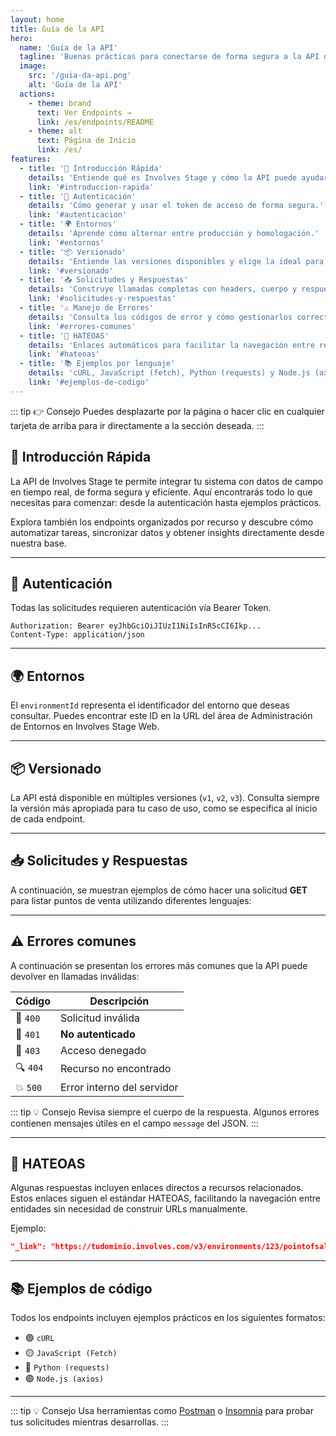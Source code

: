```yaml
---
layout: home
title: Guía de la API
hero:
  name: 'Guía de la API'
  tagline: 'Buenas prácticas para conectarse de forma segura a la API de Involves Stage.'
  image:
    src: '/guia-da-api.png'
    alt: 'Guía de la API'
  actions:
    - theme: brand
      text: Ver Endpoints →
      link: /es/endpoints/README
    - theme: alt
      text: Página de Inicio
      link: /es/
features:
  - title: '📘 Introducción Rápida'
    details: 'Entiende qué es Involves Stage y cómo la API puede ayudarte.'
    link: '#introduccion-rapida'
  - title: '🔐 Autenticación'
    details: 'Cómo generar y usar el token de acceso de forma segura.'
    link: '#autenticacion'
  - title: '🌍 Entornos'
    details: 'Aprende cómo alternar entre producción y homologación.'
    link: '#entornos'
  - title: '📦 Versionado'
    details: 'Entiende las versiones disponibles y elige la ideal para tu integración.'
    link: '#versionado'
  - title: '📥 Solicitudes y Respuestas'
    details: 'Construye llamadas completas con headers, cuerpo y respuestas estructuradas.'
    link: '#solicitudes-y-respuestas'
  - title: '⚠️ Manejo de Errores'
    details: 'Consulta los códigos de error y cómo gestionarlos correctamente.'
    link: '#errores-comunes'
  - title: '🔗 HATEOAS'
    details: 'Enlaces automáticos para facilitar la navegación entre recursos.'
    link: '#hateoas'
  - title: '📚 Ejemplos por lenguaje'
    details: 'cURL, JavaScript (fetch), Python (requests) y Node.js (axios).'
    link: '#ejemplos-de-codigo'
---
```


<style scoped>
:root {
  --vp-home-hero-name-color: #2563eb;
  --vp-home-hero-text-color: #111827;
  --vp-home-hero-image-background-image: radial-gradient(circle, #eff6ff, #fff);
  --vp-home-hero-image-filter: blur(1.5px);
}

.VPHomeHero {
  animation: fadeInUp 0.6s ease-out;
}

@keyframes fadeInUp {
  from {
    opacity: 0;
    transform: translateY(30px);
  }
  to {
    opacity: 1;
    transform: translateY(0);
  }
}

.VPFeature {
  border-radius: 14px;
  background: #ffffff;
  border: 1px solid #e5e7eb;
  transition: transform 0.2s ease, box-shadow 0.2s ease;
  padding: 1rem;
}

.dark .VPFeature {
  background: #1f2937;
  border-color: #374151;
}

.VPFeature:hover {
  transform: translateY(-3px);
  box-shadow: 0 6px 20px rgba(0, 0, 0, 0.06);
}
</style>

::: tip 👉 Consejo
Puedes desplazarte por la página o hacer clic en cualquier tarjeta de arriba para ir directamente a la sección deseada.
:::

## 📘 Introducción Rápida

La API de Involves Stage te permite integrar tu sistema con datos de campo en tiempo real, de forma segura y eficiente. Aquí encontrarás todo lo que necesitas para comenzar: desde la autenticación hasta ejemplos prácticos.

Explora también los endpoints organizados por recurso y descubre cómo automatizar tareas, sincronizar datos y obtener insights directamente desde nuestra base.

<hr />

## 🔐 Autenticación

Todas las solicitudes requieren autenticación vía Bearer Token.

```http
Authorization: Bearer eyJhbGciOiJIUzI1NiIsInR5cCI6Ikp...
Content-Type: application/json
```

<hr />

## 🌍 Entornos

El `environmentId` representa el identificador del entorno que deseas consultar. Puedes encontrar este ID en la URL del área de Administración de Entornos en Involves Stage Web.

<hr />

## 📦 Versionado

La API está disponible en múltiples versiones (`v1`, `v2`, `v3`). Consulta siempre la versión más apropiada para tu caso de uso, como se especifica al inicio de cada endpoint.

<hr />

## 📥 Solicitudes y Respuestas

A continuación, se muestran ejemplos de cómo hacer una solicitud **GET** para listar puntos de venta utilizando diferentes lenguajes:

<CodeTabsRequisicao />

<hr />

## ⚠️ Errores comunes

A continuación se presentan los errores más comunes que la API puede devolver en llamadas inválidas:

| Código   | Descripción                |
| -------- | -------------------------- |
| 🔴 `400` | Solicitud inválida         |
| 🔐 `401` | **No autenticado**         |
| 🚫 `403` | Acceso denegado            |
| 🔍 `404` | Recurso no encontrado      |
| 💥 `500` | Error interno del servidor |

::: tip 💡 Consejo
Revisa siempre el cuerpo de la respuesta. Algunos errores contienen mensajes útiles en el campo `message` del JSON.
:::

<hr />

## 🔗 HATEOAS

Algunas respuestas incluyen enlaces directos a recursos relacionados. Estos enlaces siguen el estándar HATEOAS, facilitando la navegación entre entidades sin necesidad de construir URLs manualmente.

Ejemplo:

```json
"_link": "https://tudominio.involves.com/v3/environments/123/pointofsales/456"
```

<hr />

## 📚 Ejemplos de código

Todos los endpoints incluyen ejemplos prácticos en los siguientes formatos:

- 🟢 `cURL`
- 🟡 `JavaScript (Fetch)`
- 🔵 `Python (requests)`
- 🟣 `Node.js (axios)`

<hr />

::: tip 💡 Consejo
Usa herramientas como [Postman](https://www.postman.com/) o [Insomnia](https://insomnia.rest/) para probar tus solicitudes mientras desarrollas.
:::
